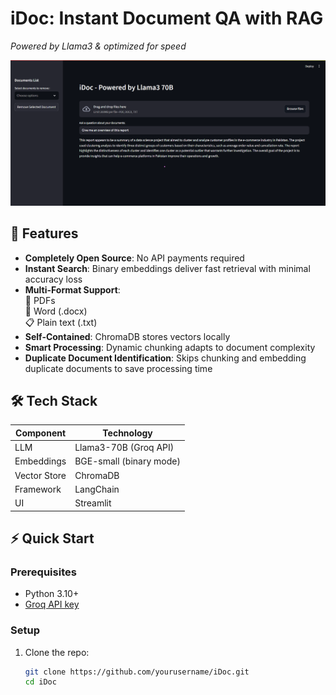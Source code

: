 # iDoc: Instant Document QA with RAG  
*Powered by Llama3 & optimized for speed*

![Demo Screenshot](assets/screenshot1.png)

## 🚀 Features
- **Completely Open Source**: No API payments required
- **Instant Search**: Binary embeddings deliver fast retrieval with minimal accuracy loss  
- **Multi-Format Support**:  
  📄 PDFs  
  📝 Word (.docx)  
  📋 Plain text (.txt)  
- **Self-Contained**: ChromaDB stores vectors locally  
- **Smart Processing**: Dynamic chunking adapts to document complexity
- **Duplicate Document Identification**: Skips chunking and embedding duplicate documents to save processing time

## 🛠️ Tech Stack  

| Component       | Technology                  |  
|-----------------|-----------------------------|  
| LLM             | Llama3-70B (Groq API)       |  
| Embeddings      | BGE-small (binary mode)     |  
| Vector Store    | ChromaDB                    |  
| Framework       | LangChain                   |  
| UI              | Streamlit                   |  

## ⚡ Quick Start

### Prerequisites
- Python 3.10+
- [Groq API key](https://console.groq.com)

### Setup
1. Clone the repo:
   ```bash
   git clone https://github.com/yourusername/iDoc.git
   cd iDoc
